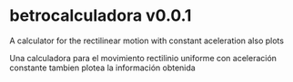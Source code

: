 # betrocalculadora v0.0.1
A calculator for the rectilinear motion with constant aceleration
also plots

Una calculadora para el movimiento rectilinio uniforme con aceleración constante
tambien plotea la información obtenida
